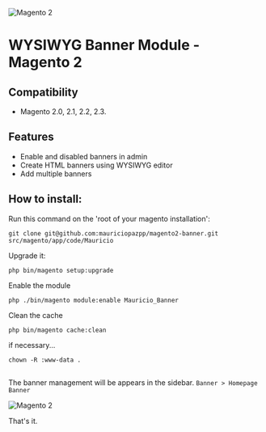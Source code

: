 ![Magento 2](https://lh3.googleusercontent.com/Q759Gj0a7Mpkukz7ptUoxOeXRF3oyuXAPM5uA0yZ-_9xm-s7h8xB9Ua84Rmdk20QN40P6QhDkb-NsVw3fuFr=w1920-h981-rw)

# WYSIWYG Banner Module - Magento 2

## Compatibility
- Magento 2.0, 2.1, 2.2, 2.3.

## Features
- Enable and disabled banners in admin
- Create HTML banners using WYSIWYG editor
- Add multiple banners

## How to install:
  Run this command on the 'root of your magento installation':
  ```git
  git clone git@github.com:mauriciopazpp/magento2-banner.git src/magento/app/code/Mauricio
  ```
  Upgrade it:
  ```
  php bin/magento setup:upgrade
  ```
  Enable the module
  ```
  php ./bin/magento module:enable Mauricio_Banner
  ```
  Clean the cache
  ```
  php bin/magento cache:clean
  ```
  if necessary...
  ```
  chown -R :www-data .
  ```
##
The banner management will be appears in the sidebar. `Banner > Homepage Banner`

![Magento 2](https://lh6.googleusercontent.com/z_bgsse6Oh9KNmO3_N4ONtSNl7rSQaMzqvKk-jACcObKzyLATGVvNd__HQJajlNDYTWIXPr5vpvRl2ROZOtf=w1920-h981)

That's it.

